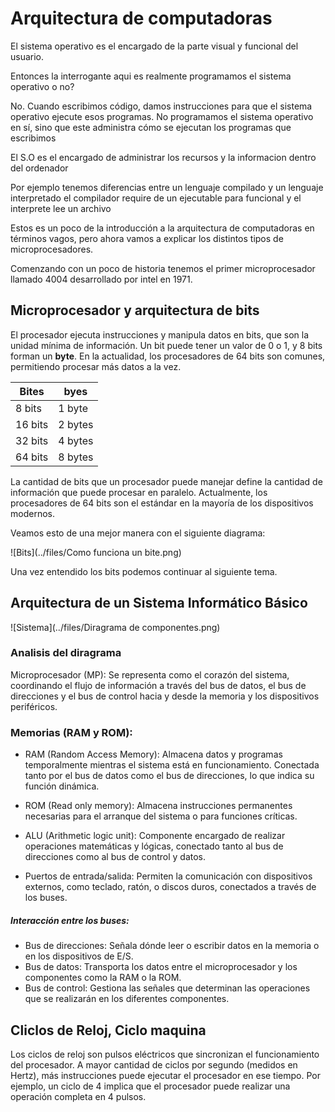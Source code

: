 # Arquitectura de computadoras

El sistema operativo es el encargado de
la parte visual y funcional del usuario.

Entonces la interrogante aqui es realmente
programamos el sistema operativo o no?

No. Cuando escribimos código, damos instrucciones para que el sistema operativo ejecute esos programas. No programamos el sistema operativo en sí, sino que este administra cómo se ejecutan los programas que escribimos

El S.O es el encargado de administrar los recursos
y la informacion dentro del ordenador

Por ejemplo tenemos diferencias entre un lenguaje compilado y
un lenguaje interpretado el compilador require de un ejecutable
para funcional y el interprete lee un archivo

Estos es un poco de la introducción a la arquitectura de
computadoras en términos vagos, pero ahora vamos a explicar
los distintos tipos de microprocesadores.

Comenzando con un poco de historia tenemos el primer
microprocesador llamado 4004 desarrollado por intel en 1971.

## Microprocesador y arquitectura de bits

El procesador ejecuta instrucciones y manipula
datos en bits, que son la unidad mínima de información.
Un bit puede tener un valor de 0 o 1, y 8 bits forman un **byte**.
En la actualidad, los procesadores de 64 bits son comunes,
permitiendo procesar más datos a la vez.

| Bites   | byes    |
| ------- | ------- |
| 8 bits  | 1 byte  |
| 16 bits | 2 bytes |
| 32 bits | 4 bytes |
| 64 bits | 8 bytes |

La cantidad de bits que un
procesador puede manejar define
la cantidad de información que puede
procesar en paralelo. Actualmente,
los procesadores de 64 bits son el
estándar en la mayoría de los
dispositivos modernos.

Veamos esto de una mejor manera con
el siguiente diagrama:

![Bits](../files/Como funciona un bite.png)

Una vez entendido los bits podemos
continuar al siguiente tema.

## Arquitectura de un Sistema Informático Básico

![Sistema](../files/Diragrama de componentes.png)

### Analisis del diragrama

Microprocesador (MP): Se representa como
el corazón del sistema, coordinando el flujo
de información a través del bus de datos,
el bus de direcciones y el bus de control
hacia y desde la memoria
y los dispositivos periféricos.

### Memorias (RAM y ROM):

- RAM (Random Access Memory): Almacena datos
  y programas temporalmente mientras el sistema
  está en funcionamiento.
  Conectada tanto por el bus
  de datos como el bus de direcciones,
  lo que indica su función dinámica.

- ROM (Read only memory): Almacena instrucciones
  permanentes necesarias para el arranque del sistema
  o para funciones críticas.

- ALU (Arithmetic logic unit): Componente encargado
  de realizar operaciones matemáticas y lógicas,
  conectado tanto al bus de direcciones como al
  bus de control y datos.

- Puertos de entrada/salida: Permiten
  la comunicación con dispositivos externos,
  como teclado, ratón, o discos duros,
  conectados a través de los buses.

##### Interacción entre los buses:

- Bus de direcciones: Señala dónde
  leer o escribir datos en la memoria o en los dispositivos de E/S.
- Bus de datos: Transporta los datos entre el microprocesador y los componentes como la RAM o la ROM.
- Bus de control: Gestiona las señales que determinan las operaciones que se realizarán en los diferentes componentes.

## Cliclos de Reloj, Ciclo maquina

Los ciclos de reloj son pulsos eléctricos
que sincronizan el funcionamiento del procesador.
A mayor cantidad de ciclos por segundo (medidos en Hertz),
más instrucciones puede ejecutar el procesador en ese tiempo.
Por ejemplo, un ciclo de 4 implica que el procesador puede
realizar una operación completa en 4 pulsos.
